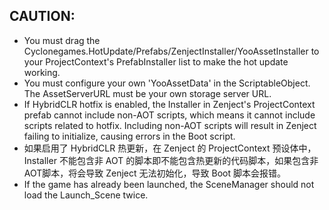 ## CAUTION: 
-   You must drag the Cyclonegames.HotUpdate/Prefabs/ZenjectInstaller/YooAssetInstaller to your ProjectContext's PrefabInstaller list to make the hot update working.
-   You must configure your own 'YooAssetData' in the ScriptableObject. The AssetServerURL must be your own storage server URL.
-   If HybridCLR hotfix is enabled, the Installer in Zenject's ProjectContext prefab cannot include non-AOT scripts, which means it cannot include scripts related to hotfix. Including non-AOT scripts will result in Zenject failing to initialize, causing errors in the Boot script.
-   如果启用了 HybridCLR 热更新，在 Zenject 的 ProjectContext 预设体中，Installer 不能包含非 AOT 的脚本即不能包含热更新的代码脚本，如果包含非AOT脚本，将会导致 Zenject 无法初始化，导致 Boot 脚本会报错。
-   If the game has already been launched, the SceneManager should not load the Launch_Scene twice.